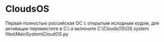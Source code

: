 # CloudsOS
Первая полностью российская ОС с открытым исходным кодом, для активации переместите в C:\\ и включите C:\CloudsOS\OS system files\MainSystem\CloudOS.py
